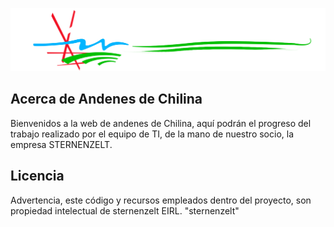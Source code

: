 <p align="center"><a href="https://www.andenesdechilina.edu.pe" target="_blank"><img src="https://raw.githubusercontent.com/SternenzeltDev/AndenesDeChilinaWebsite/refs/heads/main/assets/img/logo.png"></a></p>

## Acerca de Andenes de Chilina

Bienvenidos a la web de andenes de Chilina, aquí podrán el progreso del trabajo realizado por el equipo de TI, de la mano de nuestro socio, la empresa STERNENZELT.

## Licencia

Advertencia, este código y recursos empleados dentro del proyecto, son propiedad intelectual de sternenzelt EIRL. "sternenzelt" 
